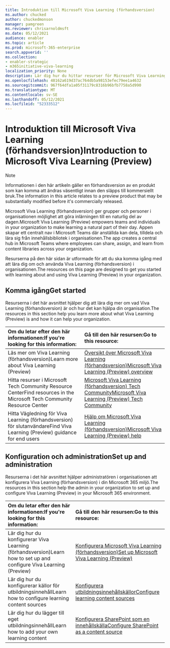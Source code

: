 ```yaml
---
title: Introduktion till Microsoft Viva Learning (förhandsversion)
ms.author: chucked
author: chuckedmonson
manager: pamgreen
ms.reviewer: chrisarnoldmsft
ms.date: 05/12/2021
audience: enabler
ms.topic: article
ms.prod: microsoft-365-enterprise
search.appverid: ''
ms.collection:
- enabler-strategic
- m365initiative-viva-learning
localization_priority: None
description: Lär dig hur du hittar resurser för Microsoft Viva Learning (förhandsversion).
ms.openlocfilehash: 48162a619d37ac764db5a98153efec79ee1a4632
ms.sourcegitcommit: 967f64dfa1a05f31179c8316b96bfb7758a5d990
ms.translationtype: MT
ms.contentlocale: sv-SE
ms.lasthandoff: 05/12/2021
ms.locfileid: "52333512"
---
```

# <a name="introduction-to-microsoft-viva-learning-preview"></a><span data-ttu-id="889ba-103">Introduktion till Microsoft Viva Learning (förhandsversion)</span><span class="sxs-lookup"><span data-stu-id="889ba-103">Introduction to Microsoft Viva Learning (Preview)</span></span>

> [!NOTE]
> <span data-ttu-id="889ba-104">Informationen i den här artikeln gäller en förhandsversion av en produkt som kan komma att ändras väsentligt innan den släpps till kommersiellt bruk.</span><span class="sxs-lookup"><span data-stu-id="889ba-104">The information in this article relates to a preview product that may be substantially modified before it's commercially released.</span></span> 

<span data-ttu-id="889ba-105">Microsoft Viva Learning (förhandsversion) ger grupper och personer i organisationen möjlighet att göra inlärningen till en naturlig del av dagen.</span><span class="sxs-lookup"><span data-stu-id="889ba-105">Microsoft Viva Learning (Preview) empowers teams and individuals in your organization to make learning a natural part of their day.</span></span> <span data-ttu-id="889ba-106">Appen skapar ett centralt nav i Microsoft Teams där anställda kan dela, tilldela och lära sig från innehållsbibliotek i organisationen.</span><span class="sxs-lookup"><span data-stu-id="889ba-106">The app creates a central hub in Microsoft Teams where employees can share, assign, and learn from content libraries across your organization.</span></span>

<span data-ttu-id="889ba-107">Resurserna på den här sidan är utformade för att du ska komma igång med att lära dig om och använda Viva Learning (förhandsversion) i organisationen.</span><span class="sxs-lookup"><span data-stu-id="889ba-107">The resources on this page are designed to get you started with learning about and using Viva Learning (Preview) in your organization.</span></span>

## <a name="get-started"></a><span data-ttu-id="889ba-108">Komma igång</span><span class="sxs-lookup"><span data-stu-id="889ba-108">Get started</span></span>

<span data-ttu-id="889ba-109">Resurserna i det här avsnittet hjälper dig att lära dig mer om vad Viva Learning (förhandsversion) är och hur det kan hjälpa din organisation.</span><span class="sxs-lookup"><span data-stu-id="889ba-109">The resources in this section help you learn more about what Viva Learning (Preview) is and how it can help your organization.</span></span>

| <span data-ttu-id="889ba-110">Om du letar efter den här informationen:</span><span class="sxs-lookup"><span data-stu-id="889ba-110">If you're looking for this information:</span></span> | <span data-ttu-id="889ba-111">Gå till den här resursen:</span><span class="sxs-lookup"><span data-stu-id="889ba-111">Go to this resource:</span></span> |
|:-----|:-----|
|<span data-ttu-id="889ba-112">Läs mer om Viva Learning (förhandsversion)</span><span class="sxs-lookup"><span data-stu-id="889ba-112">Learn more about Viva Learning (Preview)</span></span>|[<span data-ttu-id="889ba-113">Översikt över Microsoft Viva Learning (förhandsversion)</span><span class="sxs-lookup"><span data-stu-id="889ba-113">Microsoft Viva Learning (Preview) overview</span></span>](overview-viva-learning.md)|
|<span data-ttu-id="889ba-114">Hitta resurser i Microsoft Tech Community Resource Center</span><span class="sxs-lookup"><span data-stu-id="889ba-114">Find resources in the Microsoft Tech Community Resource Center</span></span>|[<span data-ttu-id="889ba-115">Microsoft Viva Learning (förhandsversion) Tech Community</span><span class="sxs-lookup"><span data-stu-id="889ba-115">Microsoft Viva Learning (Preview) Tech Community</span></span>](https://resources.techcommunity.microsoft.com/viva-learning/)|
|<span data-ttu-id="889ba-116">Hitta Vägledning för Viva Learning (förhandsversion) för slutanvändare</span><span class="sxs-lookup"><span data-stu-id="889ba-116">Find Viva Learning (Preview) guidance for end users</span></span>|[<span data-ttu-id="889ba-117">Hjälp om Microsoft Viva Learning (förhandsversion)</span><span class="sxs-lookup"><span data-stu-id="889ba-117">Microsoft Viva Learning (Preview) help</span></span>](https://support.microsoft.com/office/learning-preview-app-01bfed12-c327-41e0-a68f-7fa527dcc98a)|

## <a name="set-up-and-administration"></a><span data-ttu-id="889ba-118">Konfiguration och administration</span><span class="sxs-lookup"><span data-stu-id="889ba-118">Set up and administration</span></span>

<span data-ttu-id="889ba-119">Resurserna i det här avsnittet hjälper administratören i organisationen att konfigurera Viva Learning (förhandsversion) i din Microsoft 365 miljö.</span><span class="sxs-lookup"><span data-stu-id="889ba-119">The resources in this section help the admin in your organization to set up and configure Viva Learning (Preview) in your Microsoft 365 environment.</span></span>

| <span data-ttu-id="889ba-120">Om du letar efter den här informationen:</span><span class="sxs-lookup"><span data-stu-id="889ba-120">If you're looking for this information:</span></span> | <span data-ttu-id="889ba-121">Gå till den här resursen:</span><span class="sxs-lookup"><span data-stu-id="889ba-121">Go to this resource:</span></span> |
|:-----|:-----|
|<span data-ttu-id="889ba-122">Lär dig hur du konfigurerar Viva Learning (förhandsversion)</span><span class="sxs-lookup"><span data-stu-id="889ba-122">Learn how to set up and configure Viva Learning (Preview)</span></span>|[<span data-ttu-id="889ba-123">Konfigurera Microsoft Viva Learning (förhandsversion)</span><span class="sxs-lookup"><span data-stu-id="889ba-123">Set up Microsoft Viva Learning (Preview)</span></span>](set-up-teams-admin-center.md)|
|<span data-ttu-id="889ba-124">Lär dig hur du konfigurerar källor för utbildningsinnehåll</span><span class="sxs-lookup"><span data-stu-id="889ba-124">Learn how to configure learning content sources</span></span>|[<span data-ttu-id="889ba-125">Konfigurera utbildningsinnehållskällor</span><span class="sxs-lookup"><span data-stu-id="889ba-125">Configure learning content sources</span></span>](content-sources-365-admin-center.md)|
|<span data-ttu-id="889ba-126">Lär dig hur du lägger till eget utbildningsinnehåll</span><span class="sxs-lookup"><span data-stu-id="889ba-126">Learn how to add your own learning content</span></span>|[<span data-ttu-id="889ba-127">Konfigurera SharePoint som en innehållskälla</span><span class="sxs-lookup"><span data-stu-id="889ba-127">Configure SharePoint as a content source</span></span>](configure-sharepoint-content-source.md)|





